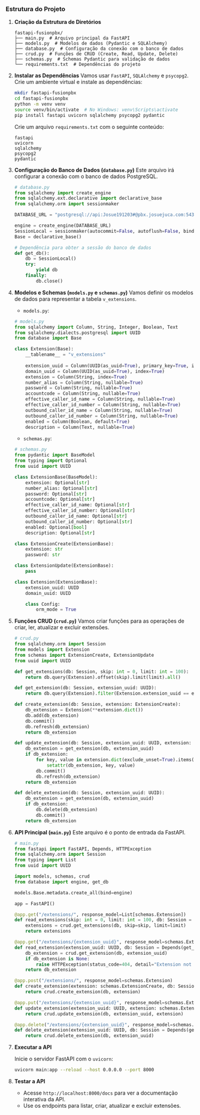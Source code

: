 ### Estrutura do Projeto

1. **Criação da Estrutura de Diretórios**
   ```
   fastapi-fusionpbx/
   ├── main.py  # Arquivo principal da FastAPI
   ├── models.py  # Modelos de dados (Pydantic e SQLAlchemy)
   ├── database.py  # Configuração da conexão com o banco de dados
   ├── crud.py  # Funções de CRUD (Create, Read, Update, Delete)
   ├── schemas.py  # Schemas Pydantic para validação de dados
   └── requirements.txt  # Dependências do projeto
   ```

2. **Instalar as Dependências**
   Vamos usar `FastAPI`, `SQLAlchemy` e `psycopg2`. Crie um ambiente virtual e instale as dependências:

   ```bash
   mkdir fastapi-fusionpbx
   cd fastapi-fusionpbx
   python -m venv venv
   source venv/bin/activate  # No Windows: venv\Scripts\activate
   pip install fastapi uvicorn sqlalchemy psycopg2 pydantic
   ```

   Crie um arquivo `requirements.txt` com o seguinte conteúdo:

   ```
   fastapi
   uvicorn
   sqlalchemy
   psycopg2
   pydantic
   ```

3. **Configuração do Banco de Dados (`database.py`)**
   Este arquivo irá configurar a conexão com o banco de dados PostgreSQL.

   ```python
   # database.py
   from sqlalchemy import create_engine
   from sqlalchemy.ext.declarative import declarative_base
   from sqlalchemy.orm import sessionmaker

   DATABASE_URL = "postgresql://api:Josue191203#@pbx.josuejuca.com:5432/fusionpbx"

   engine = create_engine(DATABASE_URL)
   SessionLocal = sessionmaker(autocommit=False, autoflush=False, bind=engine)
   Base = declarative_base()

   # Dependência para obter a sessão do banco de dados
   def get_db():
       db = SessionLocal()
       try:
           yield db
       finally:
           db.close()
   ```

4. **Modelos e Schemas (`models.py` e `schemas.py`)**
   Vamos definir os modelos de dados para representar a tabela `v_extensions`.

   - `models.py`:
   ```python
   # models.py
   from sqlalchemy import Column, String, Integer, Boolean, Text
   from sqlalchemy.dialects.postgresql import UUID
   from database import Base

   class Extension(Base):
       __tablename__ = "v_extensions"
       
       extension_uuid = Column(UUID(as_uuid=True), primary_key=True, index=True)
       domain_uuid = Column(UUID(as_uuid=True), index=True)
       extension = Column(String, index=True)
       number_alias = Column(String, nullable=True)
       password = Column(String, nullable=True)
       accountcode = Column(String, nullable=True)
       effective_caller_id_name = Column(String, nullable=True)
       effective_caller_id_number = Column(String, nullable=True)
       outbound_caller_id_name = Column(String, nullable=True)
       outbound_caller_id_number = Column(String, nullable=True)
       enabled = Column(Boolean, default=True)
       description = Column(Text, nullable=True)
   ```

   - `schemas.py`:
   ```python
   # schemas.py
   from pydantic import BaseModel
   from typing import Optional
   from uuid import UUID

   class ExtensionBase(BaseModel):
       extension: Optional[str]
       number_alias: Optional[str]
       password: Optional[str]
       accountcode: Optional[str]
       effective_caller_id_name: Optional[str]
       effective_caller_id_number: Optional[str]
       outbound_caller_id_name: Optional[str]
       outbound_caller_id_number: Optional[str]
       enabled: Optional[bool]
       description: Optional[str]

   class ExtensionCreate(ExtensionBase):
       extension: str
       password: str

   class ExtensionUpdate(ExtensionBase):
       pass

   class Extension(ExtensionBase):
       extension_uuid: UUID
       domain_uuid: UUID

       class Config:
           orm_mode = True
   ```

5. **Funções CRUD (`crud.py`)**
   Vamos criar funções para as operações de criar, ler, atualizar e excluir extensões.

   ```python
   # crud.py
   from sqlalchemy.orm import Session
   from models import Extension
   from schemas import ExtensionCreate, ExtensionUpdate
   from uuid import UUID

   def get_extensions(db: Session, skip: int = 0, limit: int = 100):
       return db.query(Extension).offset(skip).limit(limit).all()

   def get_extension(db: Session, extension_uuid: UUID):
       return db.query(Extension).filter(Extension.extension_uuid == extension_uuid).first()

   def create_extension(db: Session, extension: ExtensionCreate):
       db_extension = Extension(**extension.dict())
       db.add(db_extension)
       db.commit()
       db.refresh(db_extension)
       return db_extension

   def update_extension(db: Session, extension_uuid: UUID, extension: ExtensionUpdate):
       db_extension = get_extension(db, extension_uuid)
       if db_extension:
           for key, value in extension.dict(exclude_unset=True).items():
               setattr(db_extension, key, value)
           db.commit()
           db.refresh(db_extension)
       return db_extension

   def delete_extension(db: Session, extension_uuid: UUID):
       db_extension = get_extension(db, extension_uuid)
       if db_extension:
           db.delete(db_extension)
           db.commit()
       return db_extension
   ```

6. **API Principal (`main.py`)**
   Este arquivo é o ponto de entrada da FastAPI.

   ```python
   # main.py
   from fastapi import FastAPI, Depends, HTTPException
   from sqlalchemy.orm import Session
   from typing import List
   from uuid import UUID

   import models, schemas, crud
   from database import engine, get_db

   models.Base.metadata.create_all(bind=engine)

   app = FastAPI()

   @app.get("/extensions/", response_model=List[schemas.Extension])
   def read_extensions(skip: int = 0, limit: int = 100, db: Session = Depends(get_db)):
       extensions = crud.get_extensions(db, skip=skip, limit=limit)
       return extensions

   @app.get("/extensions/{extension_uuid}", response_model=schemas.Extension)
   def read_extension(extension_uuid: UUID, db: Session = Depends(get_db)):
       db_extension = crud.get_extension(db, extension_uuid)
       if db_extension is None:
           raise HTTPException(status_code=404, detail="Extension not found")
       return db_extension

   @app.post("/extensions/", response_model=schemas.Extension)
   def create_extension(extension: schemas.ExtensionCreate, db: Session = Depends(get_db)):
       return crud.create_extension(db, extension)

   @app.put("/extensions/{extension_uuid}", response_model=schemas.Extension)
   def update_extension(extension_uuid: UUID, extension: schemas.ExtensionUpdate, db: Session = Depends(get_db)):
       return crud.update_extension(db, extension_uuid, extension)

   @app.delete("/extensions/{extension_uuid}", response_model=schemas.Extension)
   def delete_extension(extension_uuid: UUID, db: Session = Depends(get_db)):
       return crud.delete_extension(db, extension_uuid)
   ```

7. **Executar a API**

   Inicie o servidor FastAPI com o `uvicorn`:

   ```bash
   uvicorn main:app --reload --host 0.0.0.0 --port 8000
   ```

8. **Testar a API**

   - Acesse `http://localhost:8000/docs` para ver a documentação interativa da API.
   - Use os endpoints para listar, criar, atualizar e excluir extensões.
